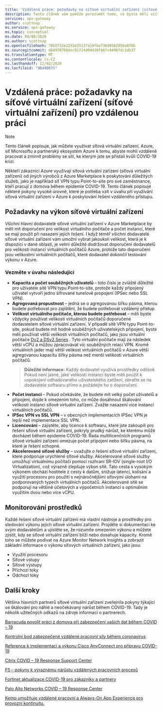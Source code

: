 ```yaml
---
title: 'Vzdálená práce: požadavky na síťové virtuální zařízení (síťové virtuální zařízení) pro vzdálenou práci | VPN Gateway Azure'
description: Tento článek vám pomůže porozumět tomu, co byste měli vzít v úvahu při práci se síťovými virtuálními zařízeními (síťová virtuální zařízení) v Azure během COVID-19 PANDEMIC.
services: vpn-gateway
author: scottnap
ms.service: vpn-gateway
ms.topic: conceptual
ms.date: 09/08/2020
ms.author: scottnap
ms.openlocfilehash: 70b5732e1293e35127a19fbe736d8562056a870b
ms.sourcegitcommit: d60976768dec91724d94430fb6fc9498fdc1db37
ms.translationtype: MT
ms.contentlocale: cs-CZ
ms.lasthandoff: 12/02/2020
ms.locfileid: "96499675"
---
```

# <a name="working-remotely-network-virtual-appliance-nva-considerations-for-remote-work"></a>Vzdálená práce: požadavky na síťové virtuální zařízení (síťové virtuální zařízení) pro vzdálenou práci

>[!NOTE]
>Tento článek popisuje, jak můžete využívat síťová virtuální zařízení, Azure, síť Microsoftu a partnerský ekosystém Azure k tomu, abyste mohli vzdáleně pracovat a zmírnit problémy se sítí, ke kterým jste se přistali kvůli COVID-19 krizí.
>

Někteří zákazníci Azure využívají síťová virtuální zařízení (síťová virtuální zařízení) od jiných výrobců z Azure Marketplace k poskytování důležitých služeb, jako je například síť VPN typu Point-to-site pro své zaměstnance, kteří pracují z domova během epidemie COVID-19. Tento článek popisuje některé pokyny vysoké úrovně, které je potřeba vzít v úvahu při využívání síťová virtuální zařízení v Azure k poskytování řešení vzdáleného přístupu.

## <a name="nva-performance-considerations"></a>Požadavky na výkon síťové virtuální zařízení

Všichni hlavní dodavatelé síťové virtuální zařízení v Azure Marketplace by měli mít doporučení pro velikost virtuálního počítače a počet instancí, které se mají použít při nasazení jejich řešení.  I když téměř všichni dodavatelé síťové virtuální zařízení vám umožní vybrat jakoukoli velikost, která je k dispozici v dané oblasti, je velmi důležité dodržovat doporučení dodavatelů pro velikosti instancí virtuálních počítačů Azure, protože tato doporučení jsou velikostmi virtuálních počítačů, které dodavatel dokončil testování výkonu v Azure.  

### <a name="consider-the-following"></a>Vezměte v úvahu následující

- **Kapacita a počet souběžných uživatelů** – toto číslo je zvláště důležité pro uživatele sítě VPN typu Point-to-site, protože každý připojený uživatel vytvoří jedno šifrované tunelové propojení (IPSec nebo SSL VPN).  
- **Agregovaná propustnost** – jedná se o agregovanou šířku pásma, kterou budete potřebovat pro zajištění, že budete potřebovat vzdálený přístup.
- **Velikost virtuálního počítače, kterou budete potřebovat** – měli byste vždycky používat velikosti virtuálních počítačů doporučené dodavatelem síťové virtuální zařízení.  V případě sítě VPN typu Point-to-site, pokud budete mít hodně souběžných uživatelských připojení, byste měli používat větší velikosti virtuálních počítačů, jako jsou virtuální počítače [Dv2 a DSv2 Series](../virtual-machines/dv2-dsv2-series.md "Řady Dv2 a Dsv2") . Tyto virtuální počítače mají za následek větší vCPU a můžou zpracovávat víc souběžných relací VPN.  Kromě virtuálních jader mají větší velikost virtuálních počítačů v Azure větší agregovanou kapacitu šířky pásma než menší velikosti virtuálních počítačů.
    > **Důležité informace:** Každý dodavatel využívá prostředky odlišně.  Pokud není jasné, jaké velikosti instancí byste měli použít k uspokojení odhadovaného uživatelského zatížení, obraťte se na dodavatele softwaru přímo a požádejte ho o doporučení.
- **Počet instancí** – Pokud očekáváte, že budete mít velký počet uživatelů a připojení, dojde k omezením toho, co může dosáhnout škálování velikosti instancí síťové virtuální zařízení.  Zvažte nasazení více instancí virtuálních počítačů.
- **IPSec VPN vs SSL VPN** – v obecných implementacích IPSec VPN je lepší než implementace SSL VPN.  
- **Licencování** – zajistěte, aby licence k softwaru, které jste zakoupili pro řešení síťové virtuální zařízení, pokryly prudký nárůst, ke kterému může docházet během epidemie COVID-19.  Řada multilicenčních programů síťové virtuální zařízení omezuje počet připojení nebo šířku pásma, na které je řešení schopné.
- **Akcelerované síťové služby** – uvažujte o řešení síťové virtuální zařízení, které podporuje urychlené síťové služby.  Akcelerované síťové služby umožňují virtuálnímu počítači pomocí rozhraní SR-IOV (single-root I/O Virtualization), což výrazně zlepšuje výkon sítě. Tato cesta s vysokým výkonem obchází hostitele z cesty k datům, snižuje latenci, kolísání a využití procesoru pro použití s nejnáročnějšími síťovými úlohami na podporovaných typech virtuálních počítačů. Akcelerované sítě se podporují na většině účelových a výpočetních instancí s optimálním využitím dvou nebo více vCPU.

## <a name="monitoring-resources"></a>Monitorování prostředků

Každé řešení síťové virtuální zařízení má vlastní nástroje a prostředky pro sledování výkonu jejich síťové virtuální zařízení.  Projděte si dokumentaci ke svým dodavatelům a ujistěte se, že rozumíte omezením výkonu a můžete zjistit, kdy se síťové virtuální zařízení blíží nebo dosahuje kapacity.  Kromě toho se můžete podívat na Azure Monitor Network Insights a zobrazit základní informace o výkonu síťových virtuálních zařízení, jako jsou:

- Využití procesoru
- Síťové vstupy
- Síťové výstupy
- Příchozí toky
- Odchozí toky

## <a name="next-steps"></a>Další kroky

Většina hlavních partnerů síťové virtuální zařízení zveřejnila pokyny týkající se škálování pro náhlé a neočekávaný nárůst během COVID-19. Tady je několik užitečných odkazů na zdroje informací o partnerech.

[Barracuda povolit práci z domova při zabezpečení vašich dat během COVID – 19](https://www.barracuda.com/covid-19/work-from-home "Povolit práci z domova při zabezpečení dat během COVID-19")

[Kontrolní bod zabezpečené vzdálené pracovní síly během coronavirus](https://www.checkpoint.com/solutions/secure-remote-workforce-during-coronavirus/ "Zabezpečení vzdálených zaměstnanců během coronavirus")

[Reference k implementaci a výkonu Cisco AnyConnect pro přípravu COVID-19](https://www.cisco.com/c/en/us/support/docs/security/anyconnect-secure-mobility-client/215331-anyconnect-implementation-and-performanc.html "Reference k implementaci a výkonu Cisco AnyConnect pro přípravu COVID-19")

[Citrix COVID – 19 Response Support Center](https://www.citrix.com/support/covid-19-coronavirus.html "Citrix COVID – 19 Response Support Center")

[F5 – pokyny k výraznému nárůstu vzdálených pracovních procesů](https://www.f5.com/business-continuity "F5 – pokyny k výraznému nárůstu vzdálených pracovních procesů")

[Fortinet aktualizace COVID-19 pro zákazníky a partnery](https://www.fortinet.com/covid-19.html "COVID – 19 aktualizace pro zákazníky a partnery")

[Palo Alto Networks COVID – 19 Response Center](https://live.paloaltonetworks.com/t5/COVID-19-Response-Center/ct-p/COVID-19_Response_Center "Palo Alto Networks COVID – 19 Response Center")

[Kemp umožňuje vzdálené pracovní a Always-On App Experience pro provozní kontinuitu.](https://kemptechnologies.com/remote-work-always-on-application-experience-business-continuity/ "Kemp umožňuje vzdálené pracovní a Always-On App Experience pro provozní kontinuitu.")

